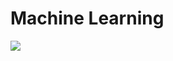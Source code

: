 # Machine Learning

<html lang="en">
<head>
  <meta charset="utf-8">
  <title>Embedded Analytics with Tableau</title>
</head>
<body>
   <div class='tableauPlaceholder' id='viz1593471935831' style='position: relative'>
     <noscript>
       <a href='#'>
         <img alt=' ' src='https:&#47;&#47;public.tableau.com&#47;static&#47;images&#47;Ai&#47;Airbnb_Listings_Tableau&#47;Story1&#47;1_rss.png' style='border: none' />
       </a>
     </noscript>
     <object class='tableauViz'  style='display:none;'>
       <param name='host_url' value='https%3A%2F%2Fpublic.tableau.com%2F' />
       <param name='embed_code_version' value='3' /> 
       <param name='site_root' value='' />
       <param name='name' value='Airbnb_Listings_Tableau&#47;Story1' />
       <param name='tabs' value='no' />
       <param name='toolbar' value='yes' />
       <param name='static_image' value='https:&#47;&#47;public.tableau.com&#47;static&#47;images&#47;Ai&#47;Airbnb_Listings_Tableau&#47;Story1&#47;1.png' /> 
       <param name='animate_transition' value='yes' />
       <param name='display_static_image' value='yes' />
       <param name='display_spinner' value='yes' />
       <param name='display_overlay' value='yes' />
       <param name='display_count' value='yes' />
       <param name='language' value='en' />
     </object>
  </div> 
  <script type='text/javascript'>  
    var divElement = document.getElementById('viz1593471935831');  
    var vizElement = divElement.getElementsByTagName('object')[0];
    vizElement.style.width='1016px';vizElement.style.height='991px'; 
    var scriptElement = document.createElement('script');  
    scriptElement.src = 'https://public.tableau.com/javascripts/api/viz_v1.js';    
    vizElement.parentNode.insertBefore(scriptElement, vizElement);    
  </script>
  </body>
</html>
